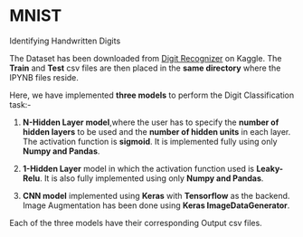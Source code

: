 # MNIST
 Identifying Handwritten Digits

 The Dataset has been downloaded from [Digit Recognizer](https://www.kaggle.com/c/3004/download-all) on Kaggle. The **Train** and **Test** csv files are then placed in the **same directory** where the IPYNB files reside.
 
 Here, we have implemented **three models** to perform the Digit Classification task:-

1. **N-Hidden Layer model**,where the user has to specify the **number of hidden layers** to be used and the **number of hidden units** in each layer. The activation function is **sigmoid**. It is implemented fully using only **Numpy and Pandas**.

2. **1-Hidden Layer** model in which the activation function used is **Leaky-Relu**. It is also fully implemented using only **Numpy and Pandas**.

3. **CNN model** implemented using **Keras** with **Tensorflow** as the backend. Image Augmentation has been done using **Keras ImageDataGenerator**.

Each of the three models have their corresponding Output csv files.
